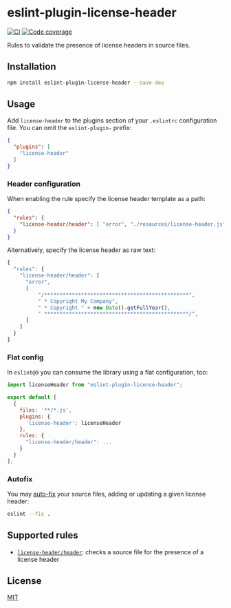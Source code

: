 # eslint-plugin-license-header

[![CI](https://github.com/nikku/eslint-plugin-license-header/actions/workflows/CI.yml/badge.svg)](https://github.com/nikku/eslint-plugin-license-header/actions/workflows/CI.yml)
[![Code coverage](https://img.shields.io/codecov/c/github/nikku/eslint-plugin-license-header.svg)](https://codecov.io/gh/nikku/eslint-plugin-license-header)

Rules to validate the presence of license headers in source files.

## Installation

```sh
npm install eslint-plugin-license-header --save-dev
```

## Usage

Add `license-header` to the plugins section of your `.eslintrc` configuration file. You can omit the `eslint-plugin-` prefix:

```json
{
  "plugins": [
    "license-header"
  ]
}
```

### Header configuration

When enabling the rule specify the license header template as a path:

```json
{
  "rules": {
    "license-header/header": [ "error", "./resources/license-header.js" ]
  }
}
```

Alternatively, specify the license header as raw text:

```js
{
  "rules": {
    "license-header/header": [
      "error",
      [
          "/***********************************************",
          " * Copyright My Company",
          " * Copyright " + new Date().getFullYear(),
          " ***********************************************/",
      ]
    ]
  }
}
```

### Flat config

In `eslint@9` you can consume the library using a flat configuration, too:

```js
import licenseHeader from "eslint-plugin-license-header";

export default [
  {
    files: '**/*.js',
    plugins: {
      'license-header': licenseHeader
    },
    rules: {
      "license-header/header": ...
    }
  }
];
```

### Autofix

You may [auto-fix](https://eslint.org/docs/user-guide/command-line-interface#fixing-problems) your source files, adding or updating a given license header:

```sh
eslint --fix .
```

## Supported rules

* [`license-header/header`](./docs/rules/header.md): checks a source file for the presence of a license header

## License

[MIT](./LICENSE)





